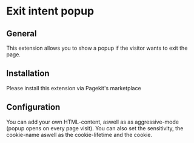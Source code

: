 # Exit intent popup

## General
This extension allows you to show a popup if the visitor wants to exit the page.

## Installation
Please install this extension via Pagekit's marketplace

## Configuration
You can add your own HTML-content, aswell as as aggressive-mode (popup opens on every page visit). You can also set the sensitivity, the cookie-name aswell as the cookie-lifetime and the cookie.